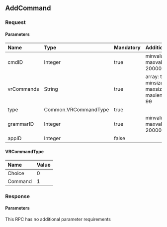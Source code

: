 ## AddCommand

### Request
#### Parameters
|Name|Type|Mandatory|Additional|Description|
|:---|:---|:--------|:---------|:----------|
|cmdID|Integer|true|minvalue: 0<br>maxvalue: 2000000000||
|vrCommands|String|true|array: true<br>minsize: 1<br>maxsize: 100<br>maxlength: 99||
|type|Common.VRCommandType|true|||
|grammarID|Integer|true|minvalue: 0<br>maxvalue: 2000000000||
|appID|Integer|false|||
#### VRCommandType
|Name|Value|
|:---|:----|
|Choice|0|
|Command|1|
### Response
#### Parameters
This RPC has no additional parameter requirements
